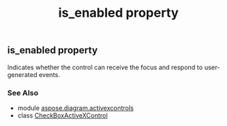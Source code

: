 ﻿---
title: is_enabled property
second_title: Aspose.Diagram for Python via .NET API References
description: 
type: docs
weight: 140
url: /python-net/aspose.diagram.activexcontrols/checkboxactivexcontrol/is_enabled/
is_root: false
---

## is_enabled property


Indicates whether the control can receive the focus and respond to user-generated events.

### See Also
* module [aspose.diagram.activexcontrols](../../)
* class [CheckBoxActiveXControl](/diagram/python-net/aspose.diagram.activexcontrols/checkboxactivexcontrol)
